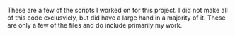 These are a few of the scripts I worked on for this project. I did not make all of this code exclusviely, but did have a large hand in a majority of it. These are only a few of the files and do include primarily my work.
